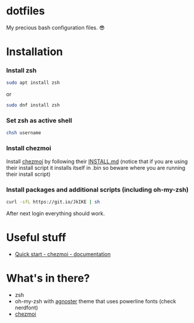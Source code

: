 dotfiles
=============
My precious bash configuration files. :sunglasses:

# Installation

### Install zsh
```sh
sudo apt install zsh
```
or
```sh
sudo dnf install zsh
```

### Set zsh as active shell
```sh
chsh username
```
### Install chezmoi

Install [chezmoi](https://github.com/twpayne/chezmoi) by following their [INSTALL.md](https://github.com/twpayne/chezmoi/blob/master/docs/INSTALL.md) (notice that if you are using their install script it installs itself in .bin so beware where you are running their install script)

### Install packages and additional scripts (including oh-my-zsh)

```sh
curl -sfL https://git.io/JkIKE | sh
```

After next login everything should work.

# Useful stuff
* [Quick start - chezmoi - documentation](https://www.chezmoi.io/quick-start/)

# What's in there?

* zsh
* oh-my-zsh with [agnoster](https://github.com/agnoster/agnoster-zsh-theme) theme that uses powerline fonts (check nerdfont)
* [chezmoi](https://github.com/twpayne/chezmoi)
